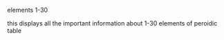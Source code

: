 <h> elements 1-30 </h> <br>
<p> this displays all the important information about 1-30 elements of peroidic table</p>
